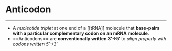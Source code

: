 # Anticodon
---
- A *nucleotide triplet* at one end of a [[tRNA]] molecule that **base-pairs with a particular complementary codon on an mRNA molecule**.
- ==Anticodons== are **conventionally written 3′→5′** to *align properly with codons written 5′→3′*